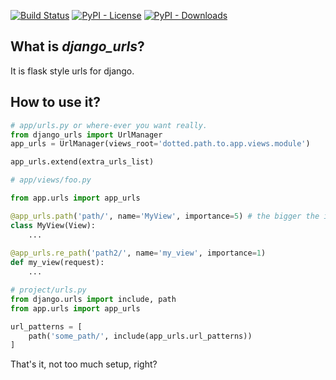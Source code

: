 [![Build Status](https://github.com/isik-kaplan/django-urls/actions/workflows/tests.yml/badge.svg)](https://github.com/isik-kaplan/django-urls/actions/workflows/tests.yml/badge.svg)
[![PyPI - License](https://img.shields.io/pypi/l/django-urls.svg)](https://pypi.org/project/django-urls/)
[![PyPI - Downloads](https://img.shields.io/pypi/dm/django-urls.svg)](https://pypi.org/project/django-urls/)
 
## What is *django_urls*?

It is flask style urls for django. 

## How to use it?

```python
# app/urls.py or where-ever you want really.
from django_urls import UrlManager
app_urls = UrlManager(views_root='dotted.path.to.app.views.module')

app_urls.extend(extra_urls_list)
```

```python
# app/views/foo.py

from app.urls import app_urls

@app_urls.path('path/', name='MyView', importance=5) # the bigger the importance higher in the list it goes
class MyView(View):
    ...
    
@app_urls.re_path('path2/', name='my_view', importance=1)
def my_view(request):
    ...    
```

```python
# project/urls.py
from django.urls import include, path
from app.urls import app_urls

url_patterns = [
    path('some_path/', include(app_urls.url_patterns))
]
```


That's it, not too much setup, right?
